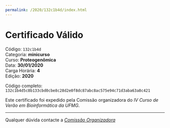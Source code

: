 ```yaml
---
permalink: /2020/132c1b4d/index.html
---
```


# Certificado Válido

Código: `132c1b4d`<br>
Categoria: **minicurso**<br>
Curso: **Proteogenômica**<br>
Data: **30/01/2020**<br>
Carga Horária: **4**<br>
Edição: **2020**<br>


Código completo: `132c1b4d5c8b133cbd0cbe8c28d2e0f8dc87abc8ac575e94c71d3aba63a8c421`


Este certificado foi expedido pela Comissão organizadora do *IV Curso de Verão em Bioinformática da UFMG*.

----

Qualquer dúvida contacte a [_Comissão Organizadora_](<mailto:cursobioinfoufmg@gmail.com$subject=[Certificados]>)

